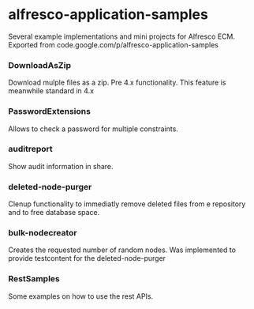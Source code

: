 # alfresco-application-samples
Several example implementations and mini projects for Alfresco ECM. 
Exported from code.google.com/p/alfresco-application-samples

### DownloadAsZip
Download mulple files as a zip. Pre 4.x functionality. This feature is meanwhile standard in 4.x

### PasswordExtensions 	
Allows to check a password for multiple constraints.

### auditreport 
Show audit information in share.

### deleted-node-purger
Clenup functionality to immediatly remove deleted files from e repository and to free database space.

### bulk-nodecreator
Creates the requested number of random nodes. Was implemented to provide testcontent for the deleted-node-purger

### RestSamples 
Some examples on how to use the rest APIs. 


